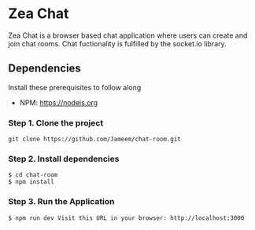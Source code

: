# Zea Chat

Zea Chat is a browser based chat application where users can create and join chat rooms. Chat fuctionality is fulfilled by the
socket.io library.

## Dependencies

Install these prerequisites to follow along

- NPM: https://nodejs.org

### Step 1. Clone the project

```
git clone https://github.com/Jameem/chat-room.git
```
### Step 2. Install dependencies

```
$ cd chat-room
$ npm install
```
### Step 3. Run the Application
```
$ npm run dev Visit this URL in your browser: http://localhost:3000
```


